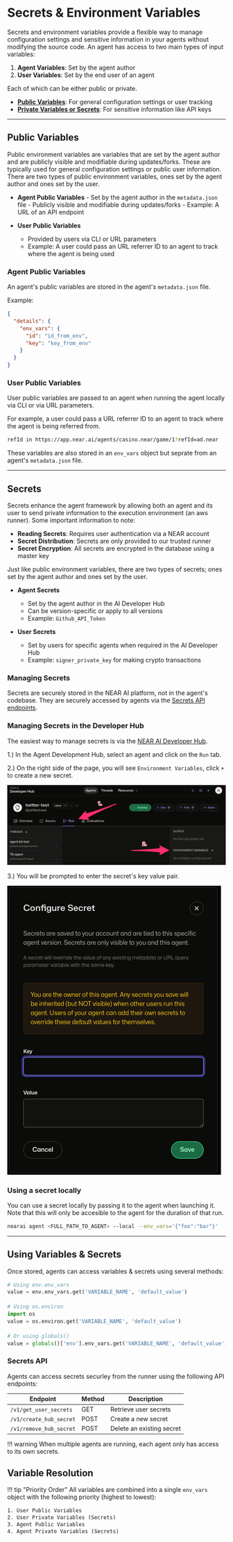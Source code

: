 # Secrets & Environment Variables

Secrets and environment variables provide a flexible way to manage configuration settings and sensitive information in your agents without modifying the source code. An agent has access to two main types of input variables:

1. **Agent Variables**: Set by the agent author
2. **User Variables**: Set by the end user of an agent

Each of which can be either public or private.

- [**Public Variables**](#public-environment-variables): For general configuration settings or user tracking
- [**Private Variables or Secrets**](#secrets): For sensitive information like API keys

---

## Public Variables

Public environment variables are variables that are set by the agent author and are publicly visible and modifiable during updates/forks. These are typically used for general configuration settings or public user information. There are two types of public environment variables, ones set by the agent author and ones set by the user.

- **Agent Public Variables** 
      - Set by the agent author in the `metadata.json` file
      - Publicly visible and modifiable during updates/forks
      - Example: A URL of an API endpoint

- **User Public Variables**
    - Provided by users via CLI or URL parameters
    - Example: A user could pass an URL referrer ID to an agent to track where the agent is being used


### Agent Public Variables

An agent's public variables are stored in the agent's `metadata.json` file.

Example:

```json
{
  "details": {
    "env_vars": {
      "id": "id_from_env",
      "key": "key_from_env"
    }
  }
}
```

### User Public Variables

<!-- TODO: Need more information on how user public variables are stored and passed to an agent. Is the CLI reference regarding the --env_vars flag? If so, that might be better left to the secrets section as it is more relevant to secrets. -->

User public variables are passed to an agent when running the agent locally via CLI or via URL parameters.

For example, a user could pass a URL referrer ID to an agent to track where the agent is being referred from.

```bash
refId in https://app.near.ai/agents/casino.near/game/1?refId=ad.near
```
<!-- 
TODO: explain this better... I believe they are combined at some point into one large env_vars object. -->

These variables are also stored in an `env_vars` object but seprate from an agent's `metadata.json` file.

---

## Secrets

<!-- TODO: add more detailed explainer about the aws runner and how it works -->

Secrets enhance the agent framework by allowing both an agent and its user to send private information to the execution environment (an aws runner). Some important information to note:

- **Reading Secrets**: Requires user authentication via a NEAR account
- **Secret Distribution**: Secrets are only provided to our trusted runner
- **Secret Encryption**: All secrets are encrypted in the database using a master key

Just like public environment variables, there are two types of secrets; ones set by the agent author and ones set by the user.

- **Agent Secrets**
    - Set by the agent author in the AI Developer Hub
    - Can be version-specific or apply to all versions
    - Example: `Github_API_Token`

- **User Secrets**
    - Set by users for specific agents when required in the AI Developer Hub
    - Example: `signer_private_key` for making crypto transactions

### Managing Secrets

<!-- TODO: Add more information about how secrets are stored in the AI platform / runner  -->

Secrets are securely stored in the NEAR AI platform, not in the agent's codebase. They are securely accessed by agents via the [Secrets API endpoints](#secrets-api).

### Managing Secrets in the Developer Hub

The easiest way to manage secrets is via the [NEAR AI Developer Hub](https://app.near.ai).

  1.) In the Agent Development Hub, select an agent and click on the `Run` tab.

  2.) On the right side of the page, you will see `Environment Variables`, click `+` to create a new secret.

![secrets-1](../../assets/agents/secrets-1.png)

  3.) You will be prompted to enter the secret's key value pair.

![secrets-2](../../assets/agents/secrets-2.png)

### Using a secret locally

You can use a secret locally by passing it to the agent when launching it. Note that this will only be accesible to the agent for the duration of that run.

```bash
nearai agent <FULL_PATH_TO_AGENT> --local --env_vars='{"foo":"bar"}'
```

---

## Using Variables & Secrets

Once stored, agents can access variables & secrets using several methods:

<!-- TODO: Add more info here about the differences between these three methods -->

```python
# Using env.env_vars
value = env.env_vars.get('VARIABLE_NAME', 'default_value')

# Using os.environ
import os
value = os.environ.get('VARIABLE_NAME', 'default_value')

# Or using globals()
value = globals()['env'].env_vars.get('VARIABLE_NAME', 'default_value')
```

### Secrets API

<!-- TODO: How to access secrets API and how this works securely -->

Agents can access secrets securley from the runner using the following API endpoints:

| Endpoint | Method | Description |
|----------|---------|------------|
| `/v1/get_user_secrets` | GET | Retrieve user secrets |
| `/v1/create_hub_secret` | POST | Create a new secret |
| `/v1/remove_hub_secret` | POST | Delete an existing secret |


!!! warning
    When multiple agents are running, each agent only has access to its own secrets.

<!-- TODO: Is this the best place for this Variable Resolution section? -->

## Variable Resolution

!!! tip "Priority Order"
    All variables are combined into a single `env_vars` object with the following priority (highest to lowest):

    1. User Public Variables
    2. User Private Variables (Secrets)
    3. Agent Public Variables
    4. Agent Private Variables (Secrets)
